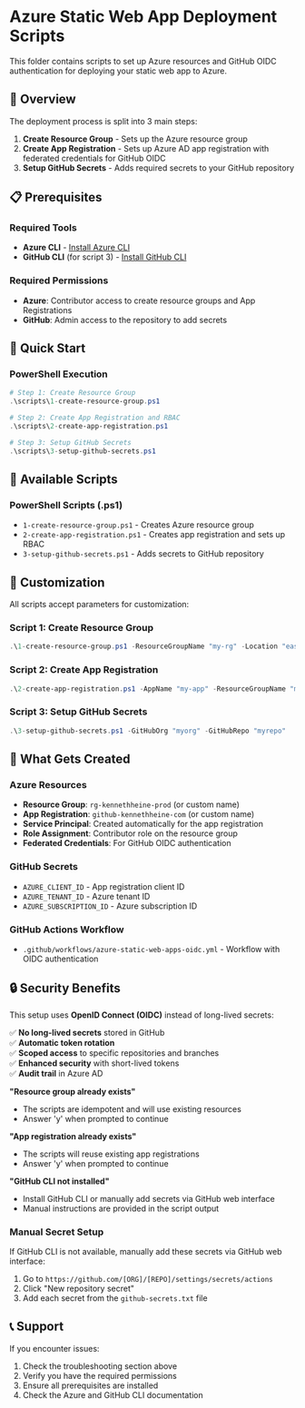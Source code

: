 # Azure Static Web App Deployment Scripts

This folder contains scripts to set up Azure resources and GitHub OIDC authentication for deploying your static web app to Azure.

## 🎯 Overview

The deployment process is split into 3 main steps:

1. **Create Resource Group** - Sets up the Azure resource group
2. **Create App Registration** - Sets up Azure AD app registration with federated credentials for GitHub OIDC
3. **Setup GitHub Secrets** - Adds required secrets to your GitHub repository

## 📋 Prerequisites

### Required Tools
- **Azure CLI** - [Install Azure CLI](https://docs.microsoft.com/en-us/cli/azure/install-azure-cli)
- **GitHub CLI** (for script 3) - [Install GitHub CLI](https://cli.github.com/)

### Required Permissions
- **Azure**: Contributor access to create resource groups and App Registrations
- **GitHub**: Admin access to the repository to add secrets

## 🚀 Quick Start

### PowerShell Execution
```powershell
# Step 1: Create Resource Group
.\scripts\1-create-resource-group.ps1

# Step 2: Create App Registration and RBAC
.\scripts\2-create-app-registration.ps1

# Step 3: Setup GitHub Secrets
.\scripts\3-setup-github-secrets.ps1
```

## 📂 Available Scripts

### PowerShell Scripts (.ps1)
- `1-create-resource-group.ps1` - Creates Azure resource group
- `2-create-app-registration.ps1` - Creates app registration and sets up RBAC
- `3-setup-github-secrets.ps1` - Adds secrets to GitHub repository

## 🔧 Customization

All scripts accept parameters for customization:

### Script 1: Create Resource Group
```powershell
.\1-create-resource-group.ps1 -ResourceGroupName "my-rg" -Location "eastus"
```

### Script 2: Create App Registration
```powershell
.\2-create-app-registration.ps1 -AppName "my-app" -ResourceGroupName "my-rg" -GitHubOrg "myorg" -GitHubRepo "myrepo"
```

### Script 3: Setup GitHub Secrets
```powershell
.\3-setup-github-secrets.ps1 -GitHubOrg "myorg" -GitHubRepo "myrepo"
```

## 🔑 What Gets Created

### Azure Resources
- **Resource Group**: `rg-kennethheine-prod` (or custom name)
- **App Registration**: `github-kennethheine-com` (or custom name)
- **Service Principal**: Created automatically for the app registration
- **Role Assignment**: Contributor role on the resource group
- **Federated Credentials**: For GitHub OIDC authentication

### GitHub Secrets
- `AZURE_CLIENT_ID` - App registration client ID
- `AZURE_TENANT_ID` - Azure tenant ID
- `AZURE_SUBSCRIPTION_ID` - Azure subscription ID

### GitHub Actions Workflow
- `.github/workflows/azure-static-web-apps-oidc.yml` - Workflow with OIDC authentication

## 🔒 Security Benefits

This setup uses **OpenID Connect (OIDC)** instead of long-lived secrets:

✅ **No long-lived secrets** stored in GitHub  
✅ **Automatic token rotation**  
✅ **Scoped access** to specific repositories and branches  
✅ **Enhanced security** with short-lived tokens  
✅ **Audit trail** in Azure AD  


**"Resource group already exists"**
- The scripts are idempotent and will use existing resources
- Answer 'y' when prompted to continue

**"App registration already exists"**
- The scripts will reuse existing app registrations
- Answer 'y' when prompted to continue

**"GitHub CLI not installed"**
- Install GitHub CLI or manually add secrets via GitHub web interface
- Manual instructions are provided in the script output

### Manual Secret Setup

If GitHub CLI is not available, manually add these secrets via GitHub web interface:

1. Go to `https://github.com/[ORG]/[REPO]/settings/secrets/actions`
2. Click "New repository secret"
3. Add each secret from the `github-secrets.txt` file

## 📞 Support

If you encounter issues:
1. Check the troubleshooting section above
2. Verify you have the required permissions
3. Ensure all prerequisites are installed
4. Check the Azure and GitHub CLI documentation

